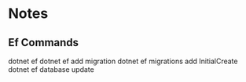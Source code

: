 # Notes

## Ef Commands

dotnet ef 
dotnet ef add migration
dotnet ef migrations add InitialCreate
dotnet ef database update

